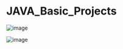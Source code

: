# JAVA_Basic_Projects

![image](https://github.com/user-attachments/assets/5106651e-15e8-4504-9349-7cb402e8d3a5)

![image](https://github.com/user-attachments/assets/e779c18c-70b8-429d-a2ea-faa16263b442)

